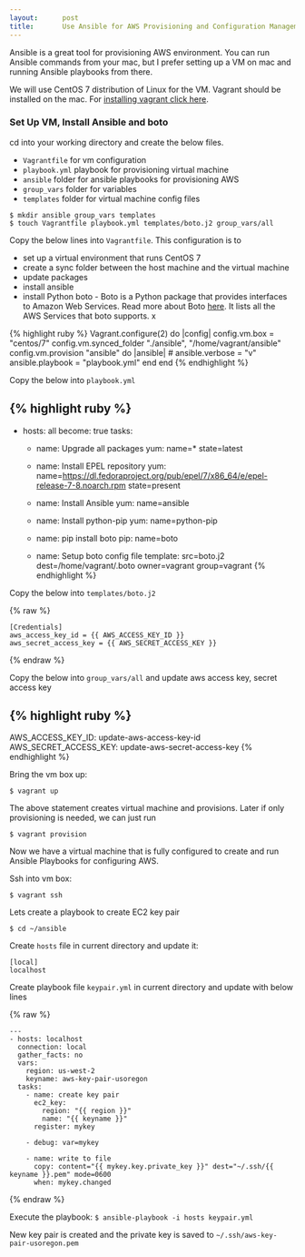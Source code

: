 ```yaml
---
layout:      post
title:       Use Ansible for AWS Provisioning and Configuration Management
---
```


Ansible is a great tool for provisioning AWS environment. You can run Ansible commands from your mac, but I prefer setting up a VM on mac and running Ansible playbooks from there.

We will use CentOS 7 distribution of Linux for the VM. Vagrant should be installed on the mac. For [installing vagrant click here](https://www.vagrantup.com/downloads.html).

### Set Up VM, Install Ansible and boto
cd into your working directory and create the below files.

* `Vagrantfile` for vm configuration
* `playbook.yml` playbook for provisioning virtual machine
* `ansible` folder for ansible playbooks for provisioning AWS
* `group_vars` folder for variables
* `templates` folder for virtual machine config files

```
$ mkdir ansible group_vars templates
$ touch Vagrantfile playbook.yml templates/boto.j2 group_vars/all
```

Copy the below lines into `Vagrantfile`. This configuration is to

* set up a virtual environment that runs CentOS 7
* create a sync folder between the host machine and the virtual machine
* update packages
* install ansible
* install Python boto - Boto is a Python package that provides interfaces to Amazon Web Services. Read more about Boto [here](https://github.com/boto/boto). It lists all the AWS Services that boto supports. x

{% highlight ruby %}
Vagrant.configure(2) do |config|
  config.vm.box = "centos/7"
  config.vm.synced_folder "./ansible", "/home/vagrant/ansible"
  config.vm.provision "ansible" do |ansible|
    # ansible.verbose = "v"
    ansible.playbook = "playbook.yml"
  end
end
{% endhighlight %}

Copy the below into `playbook.yml`

{% highlight ruby %}
---
- hosts: all
  become: true
  tasks:
    - name: Upgrade all packages
      yum: name=* state=latest

    - name: Install EPEL repository
      yum: name=https://dl.fedoraproject.org/pub/epel/7/x86_64/e/epel-release-7-8.noarch.rpm state=present

    - name: Install Ansible
      yum: name=ansible

    - name: Install python-pip
      yum: name=python-pip

    - name: pip install boto
      pip: name=boto

    - name: Setup boto config file
      template: src=boto.j2
                dest=/home/vagrant/.boto
                owner=vagrant
                group=vagrant
{% endhighlight %}


Copy the below into `templates/boto.j2`

{% raw %}
```
[Credentials]
aws_access_key_id = {{ AWS_ACCESS_KEY_ID }}
aws_secret_access_key = {{ AWS_SECRET_ACCESS_KEY }}
```
{% endraw %}

Copy the below into `group_vars/all` and update aws access key, secret access key

{% highlight ruby %}
---
AWS_ACCESS_KEY_ID:      update-aws-access-key-id
AWS_SECRET_ACCESS_KEY:  update-aws-secret-access-key
{% endhighlight %}

Bring the vm box up:

```
$ vagrant up
```

The above statement creates virtual machine and provisions. Later if only provisioning is needed, we can just run

```
$ vagrant provision
```

Now we have a virtual machine that is fully configured to create and run Ansible Playbooks for configuring AWS.

Ssh into vm box:

```
$ vagrant ssh
```

Lets create a playbook to create EC2 key pair

`$ cd ~/ansible`

Create `hosts` file in current directory and update it:

```
[local]
localhost
```

Create playbook file `keypair.yml` in current directory and update with below lines

{% raw %}
```
---
- hosts: localhost
  connection: local
  gather_facts: no
  vars:
    region: us-west-2
    keyname: aws-key-pair-usoregon
  tasks:
    - name: create key pair
      ec2_key:
        region: "{{ region }}"
        name: "{{ keyname }}"
      register: mykey

    - debug: var=mykey

    - name: write to file
      copy: content="{{ mykey.key.private_key }}" dest="~/.ssh/{{ keyname }}.pem" mode=0600
      when: mykey.changed
```
{% endraw %}

Execute the playbook: `$ ansible-playbook -i hosts keypair.yml`

New key pair is created and the private key is saved to `~/.ssh/aws-key-pair-usoregon.pem`
